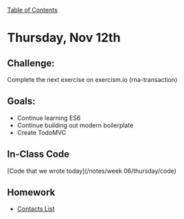 [Table of Contents](/README.md)

# Thursday, Nov 12th

## Challenge:

Complete the next exercise on exercism.io (rna-transaction)



## Goals:
* Continue learning ES6
* Continue building out modern boilerplate
* Create TodoMVC


## In-Class Code
[Code that we wrote today](/notes/week 06/thursday/code)

## Homework
* [Contacts List](https://github.com/theironyard-frontend-nashville/assignments/tree/cohort2/week06/tuesday)
